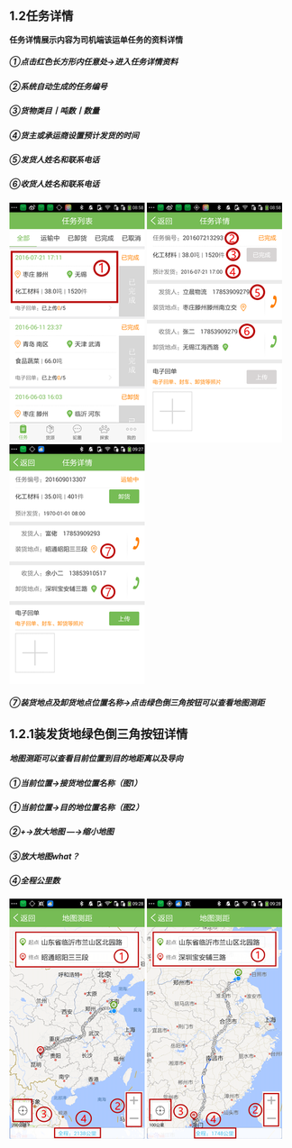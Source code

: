 ## **1.2任务详情**

**任务详情展示内容为司机端该运单任务的资料详情**

##### ①点击红色长方形内任意处→进入任务详情资料

##### ②系统自动生成的任务编号

##### ③货物类目丨吨数丨数量

##### ④货主或承运商设置预计发货的时间

##### ⑤发货人姓名和联系电话

##### ⑥收货人姓名和联系电话

![](/assets/任务详情.png)   ![](/assets/任务详情详情.png)   ![](/assets/装货地点，电话，上传.png)

##### ⑦装货地点及卸货地点位置名称→点击绿色倒三角按钮可以查看地图测距

## **1.2.1装发货地绿色倒三角按钮详情**

##### 地图测距可以查看目前位置到目的地距离以及导向

##### ①当前位置→接货地位置名称（图1）

##### ①当前位置→目的地位置名称（图2）

##### ②+→放大地图 —→缩小地图

##### ③放大地图what？

##### ④全程公里数

![](/assets/接货地测距.png)   ![](/assets/目的地测距.png)

